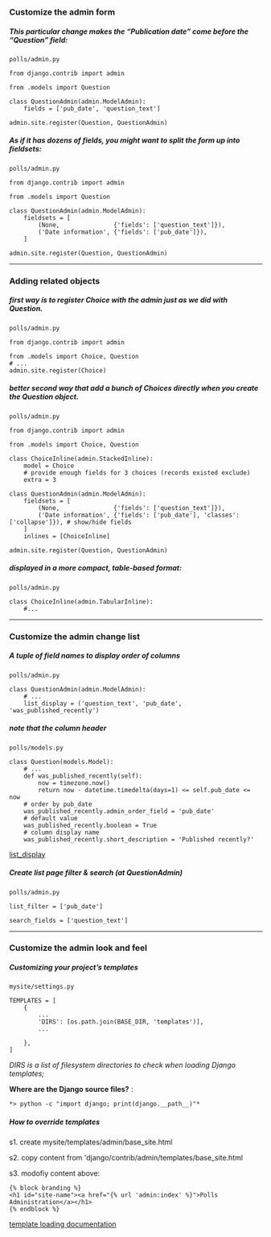 ### Customize the admin form

##### This particular change makes the “Publication date” come before the “Question” field:

`polls/admin.py`

    from django.contrib import admin

    from .models import Question

    class QuestionAdmin(admin.ModelAdmin):
        fields = ['pub_date', 'question_text']

    admin.site.register(Question, QuestionAdmin)

##### As if it has dozens of fields, you might want to split the form up into fieldsets:

`polls/admin.py`

    from django.contrib import admin

    from .models import Question

    class QuestionAdmin(admin.ModelAdmin):
        fieldsets = [
            (None,               {'fields': ['question_text']}),
            ('Date information', {'fields': ['pub_date']}),
        ]

    admin.site.register(Question, QuestionAdmin)


------------------------------------------------------------------------------------
### Adding related objects

##### first way is to register Choice with the admin just as we did with Question.

`polls/admin.py`

    from django.contrib import admin

    from .models import Choice, Question
    # ...
    admin.site.register(Choice)

#####  better second way that add a bunch of Choices directly when you create the Question object.

`polls/admin.py`

    from django.contrib import admin

    from .models import Choice, Question

    class ChoiceInline(admin.StackedInline):
        model = Choice
        # provide enough fields for 3 choices (records existed exclude)
        extra = 3

    class QuestionAdmin(admin.ModelAdmin):
        fieldsets = [
            (None,               {'fields': ['question_text']}),
            ('Date information', {'fields': ['pub_date'], 'classes': ['collapse']}), # show/hide fields
        ]
        inlines = [ChoiceInline]

    admin.site.register(Question, QuestionAdmin)

##### displayed in a more compact, table-based format:

`polls/admin.py`

    class ChoiceInline(admin.TabularInline):
        #...


------------------------------------------------------------------------------------
### Customize the admin change list

##### A tuple of field names to display order of columns 

`polls/admin.py`

    class QuestionAdmin(admin.ModelAdmin):
        # ...
        list_display = ('question_text', 'pub_date', 'was_published_recently')

##### note that the column header 

`polls/models.py`

    class Question(models.Model):
        # ...
        def was_published_recently(self):
            now = timezone.now()
            return now - datetime.timedelta(days=1) <= self.pub_date <= now
        # order by pub_date
        was_published_recently.admin_order_field = 'pub_date'
        # default value
        was_published_recently.boolean = True
        # column display name
        was_published_recently.short_description = 'Published recently?'

[list_display](https://docs.djangoproject.com/en/2.0/ref/contrib/admin/#django.contrib.admin.ModelAdmin.list_display)

##### Create list page filter & search (at QuestionAdmin)

`polls/admin.py`

    list_filter = ['pub_date']

    search_fields = ['question_text']

------------------------------------------------------------------------------------
### Customize the admin look and feel

##### Customizing your project’s templates

`mysite/settings.py`

    TEMPLATES = [
        {
            ...
            'DIRS': [os.path.join(BASE_DIR, 'templates')],
            ...
            
        },
    ]

_DIRS is a list of filesystem directories to check when loading Django templates;_

__Where are the Django source files?__ : 

    *> python -c "import django; print(django.__path__)"*

##### How to override templates

s1. create mysite/templates/admin/base_site.html 

s2. copy content from 'django/contrib/admin/templates/base_site.html

s3. modofiy content above:

    {% block branding %}
    <h1 id="site-name"><a href="{% url 'admin:index' %}">Polls Administration</a></h1>
    {% endblock %}

[template loading documentation](https://docs.djangoproject.com/en/2.0/topics/templates/#template-loading)

